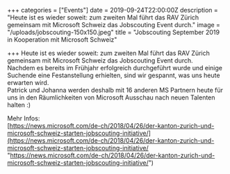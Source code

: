 +++
categories = ["Events"]
date = 2019-09-24T22:00:00Z
description = "Heute ist es wieder soweit: zum zweiten Mal führt das RAV Zürich gemeinsam mit Microsoft Schweiz das Jobscouting Event durch."
image = "/uploads/jobscouting-150x150.jpeg"
title = "Jobscouting September 2019 in Kooperation mit Microsoft Schweiz"

+++
Heute ist es wieder soweit: zum zweiten Mal führt das RAV Zürich gemeinsam mit Microsoft Schweiz das Jobscouting Event durch.  
Nachdem es bereits im Frühjahr erfolgreich durchgeführt wurde und einige Suchende eine Festanstellung erhielten, sind wir gespannt, was uns heute erwarten wird.  
Patrick und Johanna werden deshalb mit 16 anderen MS Partnern heute für uns in den Räumlichkeiten von Microsoft Ausschau nach neuen Talenten halten :)

Mehr Infos:  
[https://news.microsoft.com/de-ch/2018/04/26/der-kanton-zurich-und-microsoft-schweiz-starten-jobscouting-initiative/](https://news.microsoft.com/de-ch/2018/04/26/der-kanton-zurich-und-microsoft-schweiz-starten-jobscouting-initiative/ "https://news.microsoft.com/de-ch/2018/04/26/der-kanton-zurich-und-microsoft-schweiz-starten-jobscouting-initiative/")